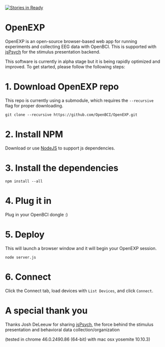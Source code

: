 [![Stories in Ready](https://badge.waffle.io/OpenBCI/OpenEXP.png?label=ready&title=Ready)](https://waffle.io/OpenBCI/OpenEXP)
# OpenEXP
OpenEXP is an open-source browser-based web app for running experiments and collecting EEG data with OpenBCI. This is supported with [jsPsych](https://github.com/jodeleeuw/jsPsych) for the stimulus presentation backend.

This software is currently in alpha stage but it is being rapidly optimized and improved. To get started, please follow the following steps:

# 1. Download OpenEXP repo
This repo is currently using a submodule, which requires the `--recursive` flag for proper downloading.

```
git clone --recursive https://github.com/OpenBCI/OpenEXP.git
```

# 2. Install NPM
Download or use [NodeJS](https://nodejs.org/en/) to support js dependencies.

# 3. Install the dependencies
```
npm install --all
```

# 4. Plug it in
Plug in your OpenBCI dongle :)

# 5. Deploy
This will launch a browser window and it will begin your OpenEXP session.

```node server.js```

# 6. Connect
Click the Connect tab, load devices with `List Devices`, and click `Connect`.

# A special thank you
Thanks Josh DeLeeuw for sharing [jsPsych](https://github.com/jodeleeuw/jsPsych), the force behind the stimulus presentation and behavioral data collection/organization

(tested in chrome 46.0.2490.86 (64-bit) with mac osx yosemite 10.10.3)
